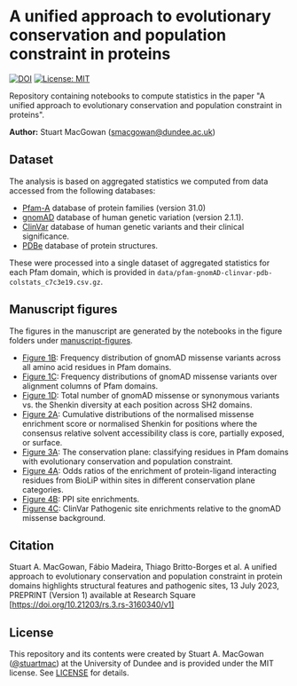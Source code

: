 # A unified approach to evolutionary conservation and population constraint in proteins
[![DOI](https://zenodo.org/badge/611501986.svg)](https://zenodo.org/doi/10.5281/zenodo.10731678)
[![License: MIT](https://img.shields.io/badge/License-MIT-yellow.svg)](https://github.com/bartongroup/covid19-ace2-variants/blob/master/LICENSE)

Repository containing notebooks to compute statistics in the paper "A unified approach to evolutionary conservation and population constraint in proteins".

**Author:** Stuart MacGowan ([smacgowan@dundee.ac.uk](mailto:smacgowan@dundee.ac.uk))

## Dataset
The analysis is based on aggregated statistics we computed from data accessed from the following databases:
- [Pfam-A](https://pfam.xfam.org/) database of protein families (version 31.0)
- [gnomAD](https://gnomad.broadinstitute.org/) database of human genetic variation (version 2.1.1).
- [ClinVar](https://www.ncbi.nlm.nih.gov/clinvar/) database of human genetic variants and their clinical significance.
- [PDBe](https://www.ebi.ac.uk/pdbe/) database of protein structures.

These were processed into a single dataset of aggregated statistics for each Pfam domain, which is provided in `data/pfam-gnomAD-clinvar-pdb-colstats_c7c3e19.csv.gz`.

## Manuscript figures

The figures in the manuscript are generated by the notebooks in the figure folders under [manuscript-figures](manuscript-figures/).

- [Figure 1B](manuscript-figures/fig1/Fig1B_pfam-residue-missense-hist.md): Frequency distribution of gnomAD missense variants across all amino acid residues in Pfam domains.
- [Figure 1C](manuscript-figures/fig1/Figs1C-D_variant-totals-in-MSA-columns.md): Frequency distributions of gnomAD missense variants over alignment columns of Pfam domains.
- [Figure 1D](manuscript-figures/fig1/Figs1C-D_variant-totals-in-MSA-columns.md): Total number of gnomAD missense or synonymous variants vs. the Shenkin diversity at each position across SH2 domains.
- [Figure 2A](manuscript-figures/fig2/Fig2A_RSA-Class-Distribution.md): Cumulative distributions of the normalised missense enrichment score or normalised Shenkin for positions where the consensus relative solvent accessibility class is core, partially exposed, or surface.
- [Figure 3A](manuscript-figures/fig3/Fig3A_Conservation-Plane.md): The conservation plane: classifying residues in Pfam domains with evolutionary conservation and population constraint.
- [Figure 4A](manuscript-figures/fig4/Fig4A_BioLiP-XClass-Enrichments.md): Odds ratios of the enrichment of protein-ligand interacting residues from BioLiP within sites in different conservation plane categories.
- [Figure 4B](manuscript-figures/fig4/Fig4B_PPI-XClass-Enrichments.md): PPI site enrichments.
- [Figure 4C](manuscript-figures/fig4/Fig4C_ClinVar-XClass-Enrichments.md): ClinVar Pathogenic site enrichments relative to the gnomAD missense background.

## Citation
Stuart A. MacGowan, Fábio Madeira, Thiago Britto-Borges et al. A unified approach to evolutionary conservation and population constraint in protein domains highlights structural features and pathogenic sites, 13 July 2023, PREPRINT (Version 1) available at Research Square [https://doi.org/10.21203/rs.3.rs-3160340/v1]

## License
This repository and its contents were created by Stuart A. MacGowan ([@stuartmac](https://www.github.com/stuartmac)) at the University of Dundee and is provided under the MIT license. See [LICENSE](LICENSE) for details.
